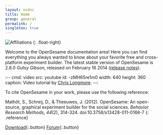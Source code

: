 ```yaml
---
layout: osdoc
title: Home
group: general
permalink: /
singleton: true
---
```


![Affiliations](/img/affiliations.png "Affiliations")
{: .float-right}

Welcome to the OpenSesame documentation area! Here you can find everything you always wanted to know about your favorite free and cross-platform experiment builder. The latest stable version of OpenSesame is 2.8.0 *Gutsy Gibson*, released on February 16 2014 ([release notes][]).

:--
cmd: video
src: youtube
id: -zMH65re1m0
width: 640
height: 360
caption: Video tutorial by [Chris Longmore].
--:

To cite OpenSesame in your work, please use the following reference:

Mathôt, S., Schreij, D., & Theeuwes, J. (2012). OpenSesame: An open-source, graphical experiment builder for the social sciences. *Behavior Research Methods*, *44*(2), 314-324. doi:10.3758/s13428-011-0168-7
{: .reference}

[Download][]{:.button}
[Forum][]{:.button}

[forum]: http://forum.cogsci.nl/
[release notes]: /notes/2.8.0
[download]: /getting-opensesame/download/
[chris longmore]: http://www.chrislongmore.co.uk/
